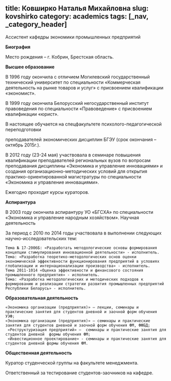 title: Ковширко Наталья Михайловна
slug: kovshirko
category: academics
tags: [_nav, _category_header]
---

Ассистент кафедры экономики промышленных предприятий

__Биография__

Место рождения – г. Кобрин, Брестская область.

__Высшее образование__


В 1996 году окончила с отличием Могилевский государственный технический университет по специальности «Коммерческая деятельность на рынке товаров и услуг» с присвоением квалификации «экономист».

В 1999 году окончила Белорусский негосударственный институт правоведения по специальности «Правоведение» с присвоением квалификации «юрист».

В настоящее обучается на спецфакультете психолого-педагогической переподготовки

преподавателей экономических дисциплин БГЭУ (срок окончания – октябрь 2015г.).

В 2012 году (23-24 мая) участвовала в семинаре повышения квалификации преподавателей региональных вузов по вопросам преподавания дисциплины «Экономика и управление инновациями» и создания организационно-методических условий для открытия практико-ориентированной магистратуры по специальности «Экономика и управление инновациями».

Ежегодно проходит курсы кураторов.

__Аспирантура__

 В  2003 году окончила аспирантуру УО «БГСХА» по специальности «Экономика и управление народным хозяйством».
Научная деятельность

За период с 2010 по 2014 годы участвовала в выполнении следующих на­учно-исследовательских тем:

    Тема № 17-2006Б: «Разработать методологические основы формирования концепции стимулирования инновационной деятельности» - исполнитель.
    Тема: «Разработка теоретико-методологических основ оценки экономической эффективности функционирования предприятий в условиях глобализации и интернационализации производства» - исполнитель.
    Тема 2011-1014 «Оценка эффективности и финансового состояния промышленного предприятия» - исполнитель.
    Тема: «Разработка методологических и методических подходов к формированию и реализации стратегии развития промышленных предприятий Республики Беларусь» - исполнитель.

__Образовательная деятельность__

    «Экономика организации (предприятия)» – лекции, семинары и практические занятия для студентов дневной и заочной форм обучения УЭФ;
    «Экономика организации (предприятия)» – семинары и практические занятия для студентов дневной и заочной форм обучения ФМ, ФФБД;
     «Реструктуризация предприятий» –  семинары и практические занятия для студентов дневной  формы обучения ФМ;
     «Инвестиционное проектирование» - семинары и практические занятия для студентов дневной формы обучения ФМ.

__Общественная деятельность__

Куратор студенческой группы на факультете менеджмента.

Ответственный  за тестирование студентов-заочников на кафедре.
